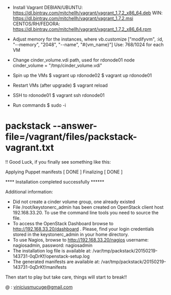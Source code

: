 - Install Vagrant
DEBIAN/UBUNTU: https://dl.bintray.com/mitchellh/vagrant/vagrant_1.7.2_x86_64.deb
WIN: https://dl.bintray.com/mitchellh/vagrant/vagrant_1.7.2.msi
CENTOS/RH/FEDORA: https://dl.bintray.com/mitchellh/vagrant/vagrant_1.7.2_x86_64.rpm

- Adjust memory for the instances, where
vb.customize ["modifyvm", :id, "--memory", "2048", "--name", "#{vm_name}"]
Use: 768/1024 for each VM

- Change cinder_volume.vdi path, used for rdonode01 node
cinder_volume = "/tmp/cinder_volume.vdi"


- Spin up the VMs
$ vagrant up rdonode02
$ vagrant up rdonode01

- Restart VMs (after upgrade)
$ vagrant reload

- SSH to rdonode01
$ vagrant ssh rdonode01

- Run commands
$ sudo -i
# packstack --answer-file=/vagrant/files/packstack-vagrant.txt

!! Good Luck, if you finally see something like this:

Applying Puppet manifests                            [ DONE ]
Finalizing                                           [ DONE ]

 **** Installation completed successfully ******


Additional information:
 * Did not create a cinder volume group, one already existed
 * File /root/keystonerc_admin has been created on OpenStack client host 192.168.33.20. To use the command line tools you need to source the file.
 * To access the OpenStack Dashboard browse to http://192.168.33.20/dashboard .
Please, find your login credentials stored in the keystonerc_admin in your home directory.
 * To use Nagios, browse to http://192.168.33.20/nagios username: nagiosadmin, password: nagiosadmin
 * The installation log file is available at: /var/tmp/packstack/20150219-143731-0qDrKf/openstack-setup.log
 * The generated manifests are available at: /var/tmp/packstack/20150219-143731-0qDrKf/manifests


Then start to play but take care, things will start to break!!

@ : viniciusmucuge@gmail.com